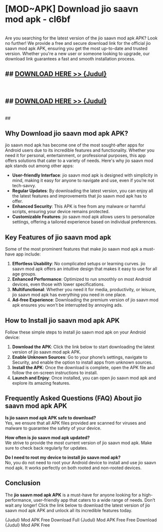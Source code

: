 # [MOD~APK] Download jio saavn mod apk - cl6bf <br>
<br>
Are you searching for the latest version of the jio saavn mod apk APK? Look no further! We provide a free and secure download link for the official jio saavn mod apk APK, ensuring you get the most up-to-date and trusted version. Whether you're a new user or someone looking to upgrade, our download link guarantees a fast and smooth installation process.


## ##  [DOWNLOAD HERE >> {Judul}](https://geoflix.me/watch.php?title=jio_saavn_mod_apk&ref=git)
  <br>

##  ## [DOWNLOAD HERE >> {Judul}](https://geoflix.me/watch.php?title=jio_saavn_mod_apk&ref=git)
  <br>
  ##



## Why Download jio saavn mod apk APK?

jio saavn mod apk has become one of the most sought-after apps for Android users due to its incredible features and functionality. Whether you need it for personal, entertainment, or professional purposes, this app offers solutions that cater to a variety of needs. Here's why jio saavn mod apk stands out among other apps:

- **User-friendly Interface**: jio saavn mod apk is designed with simplicity in mind, making it easy for anyone to navigate and use, even if you’re not tech-savvy.
- **Regular Updates**: By downloading the latest version, you can enjoy all the latest features and improvements that jio saavn mod apk has to offer.
- **Enhanced Security**: This APK is free from any malware or harmful scripts, ensuring your device remains protected.
- **Customizable Features**: jio saavn mod apk allows users to personalize settings, offering a tailored experience based on individual preferences.

## Key Features of jio saavn mod apk

Some of the most prominent features that make jio saavn mod apk a must-have app include:

1. **Effortless Usability**: No complicated setups or learning curves. jio saavn mod apk offers an intuitive design that makes it easy to use for all age groups.
2. **Enhanced Performance**: Optimized to run smoothly on most Android devices, even those with lower specifications.
3. **Multifunctional**: Whether you need it for media, productivity, or leisure, jio saavn mod apk has everything you need in one place.
4. **Ad-free Experience**: Downloading the premium version of jio saavn mod apk ensures you won’t be interrupted by annoying ads.

## How to Install jio saavn mod apk APK

Follow these simple steps to install jio saavn mod apk on your Android device:

1. **Download the APK**: Click the link below to start downloading the latest version of jio saavn mod apk APK.
2. **Enable Unknown Sources**: Go to your phone’s settings, navigate to Security, and enable the option to install apps from unknown sources.
3. **Install the APK**: Once the download is complete, open the APK file and follow the on-screen instructions to install.
4. **Launch and Enjoy**: Once installed, you can open jio saavn mod apk and explore its amazing features.

## Frequently Asked Questions (FAQ) About jio saavn mod apk APK

**Is jio saavn mod apk APK safe to download?**  
Yes, we ensure that all APK files provided are scanned for viruses and malware to guarantee the safety of your device.

**How often is jio saavn mod apk updated?**  
We strive to provide the most current version of jio saavn mod apk. Make sure to check back regularly for updates.

**Do I need to root my device to install jio saavn mod apk?**  
No, you do not need to root your Android device to install and use jio saavn mod apk. It works perfectly on both rooted and non-rooted devices.

## Conclusion

The **jio saavn mod apk APK** is a must-have for anyone looking for a high-performance, user-friendly app that caters to a wide range of needs. Don’t wait any longer! Click the link below to download the latest version of jio saavn mod apk APK and unlock all its incredible features today.

{Judul} Mod APK Free
Download Full {Judul} Mod APK Free
Free Download {Judul} Mod APK Free

